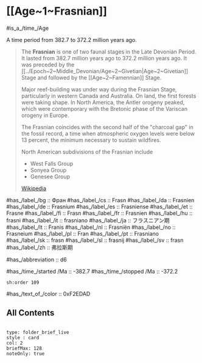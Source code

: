 # [[Age~1~Frasnian]] 

#is_a_/time_/Age 

A time period from 382.7 to 372.2 million years ago. 

> The **Frasnian** is one of two faunal stages in the Late Devonian Period. It lasted from 382.7 million years ago to 372.2  million years ago. It was preceded by the [[../Epoch~2~Middle_Devonian/Age~2~Givetian|Age~2~Givetian]] Stage and followed by the [[Age~2~Famennian]] Stage.
>
> Major reef-building was under way during the Frasnian Stage, particularly in western Canada and Australia.  On land, the first forests were taking shape. In North America, the Antler orogeny peaked, which were contemporary with the Bretonic phase of the Variscan orogeny in Europe.
>
> The Frasnian coincides with the second half of the "charcoal gap" in the fossil record, a time when atmospheric oxygen levels were below 13 percent, the minimum necessary to sustain wildfires. 
> 
> North American subdivisions of the Frasnian include
> - West Falls Group
> - Sonyea Group
> - Genesee Group
>
> [Wikipedia](https://en.wikipedia.org/wiki/Frasnian)

#has_/label_/bg  :: Фран
#has_/label_/cs  :: Frasn
#has_/label_/da  :: Frasnien
#has_/label_/de  :: Frasnium
#has_/label_/es  :: Frasniense
#has_/label_/et  :: Frasne
#has_/label_/fi  :: Frasn
#has_/label_/fr  :: Frasnien
#has_/label_/hu  :: frasni
#has_/label_/it  :: frasniano
#has_/label_/ja  :: フラスニアン期
#has_/label_/lt  :: Franis
#has_/label_/nl  :: Frasniën
#has_/label_/no  :: Frasneium
#has_/label_/pl  :: Fran
#has_/label_/pt  :: Frasniano
#has_/label_/sk  :: frasn
#has_/label_/sl  :: frasnij
#has_/label_/sv  :: frasn
#has_/label_/zh  :: 弗拉斯期

#has_/abbreviation :: d6

#has_/time_/started /Ma :: -382.7 
#has_/time_/stopped /Ma :: -372.2 

    sh:order 109 

#has_/text_of_/color :: 0xF2EDAD

## All Contents

```folderv
```

```ccard
type: folder_brief_live
style : card
col: 2
briefMax: 128
noteOnly: true
```


